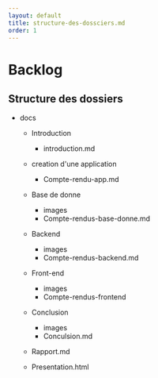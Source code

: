 ```yaml
---
layout: default
title: structure-des-dossciers.md
order: 1
---
```


# Backlog

<!-- new slide -->

## Structure des dossiers

<!-- note -->

- docs 
  - Introduction
    - introduction.md

  - creation d'une application
    - Compte-rendu-app.md
  - Base de donne
    - images
    - Compte-rendus-base-donne.md
  - Backend
    - images
    - Compte-rendus-backend.md
  - Front-end
    - images
    - Compte-rendus-frontend
  - Conclusion
    - images
    - Conculsion.md
  - Rapport.md
  - Presentation.html

<!-- new slide -->